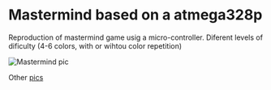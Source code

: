 # Mastermind based on a atmega328p

Reproduction of mastermind game usig a micro-controller.
Diferent levels of dificulty (4-6 colors, with or wihtou color repetition)

![Mastermind pic](https://lh3.googleusercontent.com/qUEHzGShYHz1IC4QyArkDmen2QdYmIoVPkMHcD8DtMIpdDJyZCpGCp71it2a5mI1Xcf3aISijoLVRQ=w747-h995-no "Work in progress")


Other [pics](https://goo.gl/photos/zJgozbFJ2R2BKM3H8)
